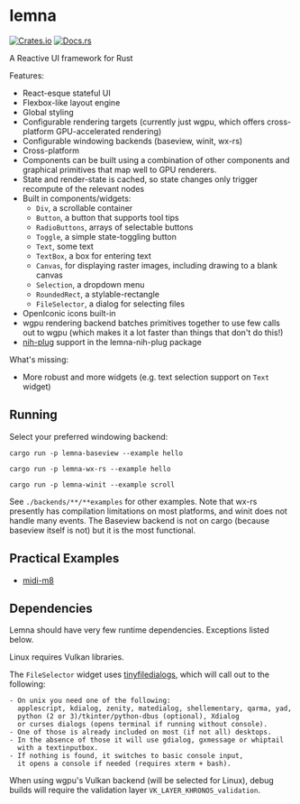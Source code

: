 # lemna

[![Crates.io](https://img.shields.io/crates/v/lemna)](https://crates.io/crates/lemna)
[![Docs.rs](https://docs.rs/lemna/badge.svg)](https://docs.rs/lemna)

A Reactive UI framework for Rust

Features:
- React-esque stateful UI
- Flexbox-like layout engine
- Global styling
- Configurable rendering targets (currently just wgpu, which offers cross-platform GPU-accelerated rendering)
- Configurable windowing backends (baseview, winit, wx-rs)
- Cross-platform
- Components can be built using a combination of other components and graphical primitives that map well to GPU renderers.
- State and render-state is cached, so state changes only trigger recompute of the relevant nodes
- Built in components/widgets:
  - `Div`, a scrollable container
  - `Button`, a button that supports tool tips
  - `RadioButtons`, arrays of selectable buttons
  - `Toggle`, a simple state-toggling button
  - `Text`, some text
  - `TextBox`, a box for entering text
  - `Canvas`, for displaying raster images, including drawing to a blank canvas
  - `Selection`, a dropdown menu
  - `RoundedRect`, a stylable-rectangle
  - `FileSelector`, a dialog for selecting files
- OpenIconic icons built-in
- wgpu rendering backend batches primitives together to use few calls out to wgpu (which makes it a lot faster than things that don't do this!)
- [nih-plug](https://github.com/robbert-vdh/nih-plug) support in the lemna-nih-plug package

What's missing:
- More robust and more widgets (e.g. text selection support on `Text` widget)


## Running
Select your preferred windowing backend:
```
cargo run -p lemna-baseview --example hello
```

```
cargo run -p lemna-wx-rs --example hello
```

```
cargo run -p lemna-winit --example scroll
```

See `./backends/**/**examples` for other examples. Note that wx-rs presently has compilation limitations on most platforms, and winit does not handle many events. The Baseview backend is not on cargo (because baseview itself is not) but it is the most functional.

## Practical Examples
- [midi-m8](https://github.com/AlexCharlton/midi-m8/tree/master/plugin)

## Dependencies
Lemna should have very few runtime dependencies. Exceptions listed below.

Linux requires Vulkan libraries.

The `FileSelector` widget uses [tinyfiledialogs](https://sourceforge.net/projects/tinyfiledialogs/), which will call out to the following:
```
- On unix you need one of the following:
  applescript, kdialog, zenity, matedialog, shellementary, qarma, yad,
  python (2 or 3)/tkinter/python-dbus (optional), Xdialog
  or curses dialogs (opens terminal if running without console).
- One of those is already included on most (if not all) desktops.
- In the absence of those it will use gdialog, gxmessage or whiptail
  with a textinputbox.
- If nothing is found, it switches to basic console input,
  it opens a console if needed (requires xterm + bash).
```

When using wgpu's Vulkan backend (will be selected for Linux), debug builds will require the validation layer `VK_LAYER_KHRONOS_validation`.
